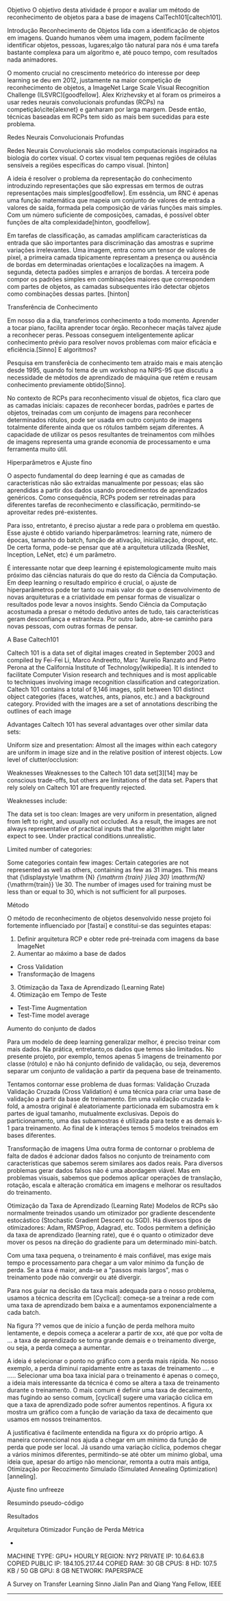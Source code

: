 

Objetivo
O objetivo desta atividade é propor e avaliar um método de reconhecimento de objetos para a base de imagens CalTech101[caltech101].


Introdução
Reconhecimento de Objetos lida com a identificação de objetos em imagens. Quando humanos vêem uma imagem, podem facilmente identificar objetos, pessoas, lugares;algo tão natural para nós é uma tarefa bastante complexa para um algoritmo e, até pouco tempo, com resultados nada animadores.

O momento crucial no crescimento meteórico do interesse por deep learning se deu em 2012, justamente na maior competição de reconhecimento de objetos, a  ImageNet Large Scale Visual Recognition Challenge  (ILSVRC)[goodfellow]. Alex Krizhevsky et al foram os primeiros a usar redes neurais convolucionais profundas (RCPs) na competição\cite{alexnet} e ganharam por larga margem. Desde então, técnicas baseadas em RCPs tem sido as mais bem sucedidas para este problema.

Redes Neurais Convolucionais Profundas

Redes Neurais Convolucionais são modelos computacionais inspirados na biologia do cortex visual. O cortex visual tem pequenas regiões de células sensíveis a regiões específicas do campo visual. [hinton]

A ideia é resolver o problema da representação do conhecimento introduzindo representações que são expressas em termos de outras representações mais simples[goodfellow]. Em essência, um RNC é apenas uma função matemática que mapeia um conjunto de valores de entrada a valores de saída, formada pela composição de várias funções mais simples.  Com um número suficiente de composições, camadas, é possível obter funções de alta complexidade[hinton, goodfellow]. <imagem convolutional>

Em tarefas de classificação, as camadas amplificam características da entrada que são importantes para discriminação das amostras e suprime variações irrelevantes. Uma imagem, entra como um tensor de valores de pixel,  a primeira camada tipicamente representam a presença ou ausência de bordas em determinadas orientações e localizações na imagem. A segunda, detecta padões simples e arranjos de bordas. A terceira pode compor os padrões simples em combinações maiores que correspondem com partes de objetos, as camadas subsequentes irão detectar objetos como combinações dessas partes. [hinton]

Transferência de Conhecimento

Em nosso dia a dia, transferimos conhecimento a todo momento. Aprender a tocar piano, facilita aprender tocar órgão. Reconhecer maçãs talvez ajude a reconhecer peras. Pessoas conseguem inteligentemente aplicar conhecimento prévio para resolver novos problemas com maior eficácia e eficiência.[Sinno] E algoritmos?

Pesquisa em transferêcia de conhecimento tem atraído mais e mais atenção desde 1995, quando foi tema de  um workshop na NIPS-95 que discutiu a necessidade de métodos de aprendizado de máquina que retém e reusam conhecimento previamente obtido[Sinno]. 

No contexto de RCPs para reconhecimento visual de objetos, fica claro que as camadas iniciais: capazes de reconhecer bordas, padrões e partes de objetos, treinadas com um conjunto de imagens para reconhecer determinados rótulos, pode ser usada em outro conjunto de imagens totalmente diferente ainda que os rótulos também sejam diferentes. A capacidade de utilizar os pesos resultantes de treinamentos com milhões de imagens representa uma grande economia de processamento e uma ferramenta muito útil. 


Hiperparâmetros e Ajuste fino

O aspecto fundamental do deep learning é que as camadas de características não são extraídas manualmente por pessoas; elas são aprendidas a partir dos dados usando procedimentos de aprendizados genéricos. Como consequência, RCPs podem ser retreinadas para diferentes tarefas de reconhecimento e classificação, permitindo-se aproveitar redes pré-existentes. <imagem ml vs dl>

Para isso, entretanto, é preciso ajustar a rede para o problema em questão. Esse ajuste é obtido variando hiperparâmetros: learning rate, número de épocas, tamanho do batch, função de ativação, inicialização, dropout, etc. De certa forma, pode-se pensar que até a arquitetura utilizada (ResNet, Inception, LeNet, etc) é um parâmetro.  

É interessante notar que deep learning é epistemologicamente muito mais próximo das ciências naturais do que do resto da Ciência da Computação.  Em deep learning o resultado empírico é crucial, o ajuste de hiperparâmetros pode ter tanto ou mais valor do que o desenvolvimento de novas arquiteturas e a criatividade em pensar formas de visualizar o resultados pode levar a novos insights. Sendo Ciência da Computação acostumada a presar o método dedutivo antes de tudo, tais características geram desconfiança e estranheza.  Por outro lado, abre-se caminho para novas pessoas, com outras formas de pensar.

A Base Caltech101

Caltech 101 is a data set of digital images created in September 2003 and compiled by Fei-Fei Li, Marco Andreetto, Marc 'Aurelio Ranzato and Pietro Perona at the California Institute of Technology[wikipedia]. It is intended to facilitate Computer Vision research and techniques and is most applicable to techniques involving image recognition classification and categorization. Caltech 101 contains a total of 9,146 images, split between 101 distinct object categories (faces, watches, ants, pianos, etc.) and a background category. Provided with the images are a set of annotations describing the outlines of each image

Advantages
Caltech 101 has several advantages over other similar data sets:

Uniform size and presentation:
Almost all the images within each category are uniform in image size and in the relative position of interest objects. 
Low level of clutter/occlusion:

Weaknesses
Weaknesses to the Caltech 101 data set[3][14] may be conscious trade-offs, but others are limitations of the data set. Papers that rely solely on Caltech 101 are frequently rejected.

Weaknesses include:

The data set is too clean: Images are very uniform in presentation, aligned from left to right, and usually not occluded. As a result, the images are not always representative of practical inputs that the algorithm might later expect to see. Under practical conditions.unrealistic.

Limited number of categories:

Some categories contain few images:
Certain categories are not represented as well as others, containing as few as 31 images.
This means that {\displaystyle \mathrm {N} _{\mathrm {train} }\leq 30} \mathrm{N}_{\mathrm{train}} \le 30. The number of images used for training must be less than or equal to 30, which is not sufficient for all purposes.


Método

O método de reconhecimento de objetos desenvolvido nesse projeto foi fortemente influenciado por [fastai] e constitui-se das seguintes etapas:
1. Definir arquitetura RCP e obter rede pré-treinada com imagens da base ImageNet
2. Aumentar ao máximo a base de dados
  - Cross Validation
  - Transformação de Imagens
3. Otimização da Taxa de Aprendizado (Learning Rate)
4. Otimização em Tempo de Teste
  - Test-Time Augmentation
  - Test-Time model average


Aumento do conjunto de dados

Para um modelo de deep learning generalizar melhor, é preciso treinar com mais dados. Na prática, entretanto,os dados que temos são limitados. No presente projeto, por exemplo, temos apenas 5 imagens de treinamento por classe (rótulo) e não há conjunto definido de validação, ou seja, deveremos separar um conjunto de validação a partir da pequena base de treinamento.  

Tentamos contornar esse problema de duas formas:
Validação Cruzada
Validação Cruzada (Cross Validation) é uma técnica para criar uma base de validação a partir da base de treinamento. Em uma validação cruzada k-fold, a amostra original é aleatoriamente particionada em subamostra em k partes de igual tamanho, mutualmente exclusivas.  Depois do particionamento, uma das subamostras é utilizada para teste e as demais k-1 para treinamento. Ao final de k interações temos 5 modelos treinados em bases diferentes.
<imagem>

Transformação de imagens
Uma outra forma de contornar o problema de falta de dados é adcionar dados falsos no conjunto de treinamento com características que sabemos serem similares aos dados reais. Para diversos problemas gerar dados falsos não é uma abordagem viável. Mas em problemas visuais, sabemos que podemos aplicar operações de translação, rotação, escala e alteração cromática em imagens e melhorar os resultados do treinamento.
<imagem>

Otimização da Taxa de Aprendizado (Learning Rate)
Modelos de RCPs são normalmente treinados usando um otimizador por gradiente descendente estocástico (Stochastic Gradient Descent ou SGD). Há diversos tipos de otimizadores: Adam, RMSProp, Adagrad, etc. Todos permitem a definição da taxa de aprendizado (learning rate), que é o quanto o otimizador deve mover os pesos na direção do gradiente para um determinado mini-batch.

Com uma taxa pequena, o treinamento é mais confiável, mas exige mais tempo e processamento para chegar a um valor mínimo da função de perda. Se a taxa é maior, anda-se a "passos mais largos", mas o treinamento pode não convergir ou até divergir. 

Para nos guiar na decisão da taxa mais adequada para o nosso problema, usamos a técnica descrita em [Cyclical]: começa-se a treinar a rede com uma taxa de aprendizado bem baixa e a aumentamos exponencialmente a cada batch. 

Na figura ?? vemos que de início a função de perda melhora muito lentamente, e depois começa a acelerar a partir de xxx, até que por volta de ... a taxa de aprendizado se torna grande demais e o treinamento diverge, ou seja, a perda começa a aumentar. 

A ideia é selecionar o ponto no gráfico com a perda mais rápida. No nosso exemplo, a perda diminui rapidamente entre as taxas de treinamento .... e ..... Selecionar uma boa taxa inicial para o treinamento é apenas o começo, a ideia mais interessante da técnica é como se altera a taxa de treinamento durante o treinamento.  O mais comum é definir uma taxa de decaimento, mas fugindo ao senso comum, [cyclical] sugere uma variação cíclica em que a taxa de aprendizado pode sofrer aumentos repentinos. A figura xx mostra um gráfico com a função de variação da taxa de decaimento que usamos em nossos treinamentos.

A justificativa é facilmente entendida na figura xx do próprio artigo.  A maneira convencional nos ajuda a chegar em um mínimo da função de perda que pode ser local. Já usando uma variação cíclica, podemos chegar a vários mínimos diferentes, permitindo-se até obter um mínimo global, uma ideia que, apesar do artigo não mencionar, remonta a outra mais antiga, Otimização por Recozimento Simulado (Simulated Annealing Optimization)[anneling].

Ajuste fino
unfreeze

Resumindo
pseudo-código



Resultados

Arquitetura
Otimizador
Função de Perda
Métrica

-

MACHINE TYPE: GPU+ HOURLY
REGION: NY2
PRIVATE IP: 
10.64.63.8
COPIED
PUBLIC IP: 
184.105.217.44
COPIED
RAM: 30 GB
CPUS: 8
HD: 107.5 KB / 50 GB
GPU: 8 GB
NETWORK: PAPERSPACE




A Survey on Transfer Learning
Sinno Jialin Pan and Qiang Yang Fellow, IEEE





----------

